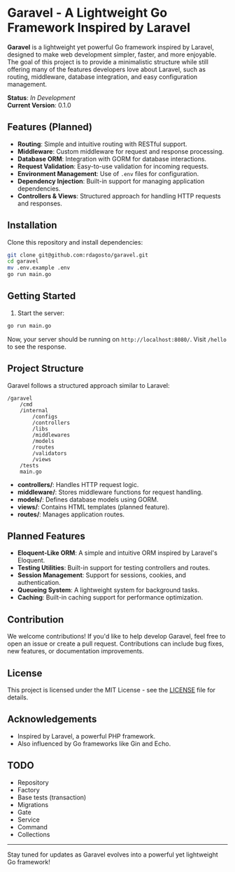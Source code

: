# Garavel - A Lightweight Go Framework Inspired by Laravel

**Garavel** is a lightweight yet powerful Go framework inspired by Laravel, designed to make web development simpler, faster, and more enjoyable. The goal of this project is to provide a minimalistic structure while still offering many of the features developers love about Laravel, such as routing, middleware, database integration, and easy configuration management.

**Status**: _In Development_  
**Current Version**: 0.1.0

## Features (Planned)

- **Routing**: Simple and intuitive routing with RESTful support.
- **Middleware**: Custom middleware for request and response processing.
- **Database ORM**: Integration with GORM for database interactions.
- **Request Validation**: Easy-to-use validation for incoming requests.
- **Environment Management**: Use of `.env` files for configuration.
- **Dependency Injection**: Built-in support for managing application dependencies.
- **Controllers & Views**: Structured approach for handling HTTP requests and responses.

## Installation

Clone this repository and install dependencies:

```bash
git clone git@github.com:rdagosto/garavel.git
cd garavel
mv .env.example .env
go run main.go
```

## Getting Started

1. Start the server:

```bash
go run main.go
```

Now, your server should be running on `http://localhost:8080/`. Visit `/hello` to see the response.

## Project Structure

Garavel follows a structured approach similar to Laravel:

```
/garavel
    /cmd
    /internal
        /configs
        /controllers
        /libs
        /middlewares
        /models
        /routes
        /validators
        /views
    /tests
    main.go
```

- **controllers/**: Handles HTTP request logic.
- **middleware/**: Stores middleware functions for request handling.
- **models/**: Defines database models using GORM.
- **views/**: Contains HTML templates (planned feature).
- **routes/**: Manages application routes.

## Planned Features

- **Eloquent-Like ORM**: A simple and intuitive ORM inspired by Laravel's Eloquent.
- **Testing Utilities**: Built-in support for testing controllers and routes.
- **Session Management**: Support for sessions, cookies, and authentication.
- **Queueing System**: A lightweight system for background tasks.
- **Caching**: Built-in caching support for performance optimization.

## Contribution

We welcome contributions! If you'd like to help develop Garavel, feel free to open an issue or create a pull request. Contributions can include bug fixes, new features, or documentation improvements.

## License

This project is licensed under the MIT License - see the [LICENSE](LICENSE) file for details.

## Acknowledgements

- Inspired by Laravel, a powerful PHP framework.
- Also influenced by Go frameworks like Gin and Echo.

## TODO

- Repository
- Factory
- Base tests (transaction)
- Migrations
- Gate
- Service
- Command
- Collections

---

Stay tuned for updates as Garavel evolves into a powerful yet lightweight Go framework!
